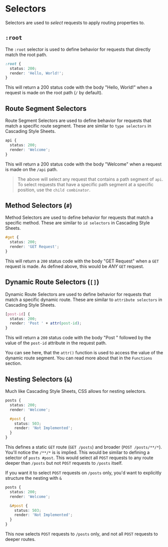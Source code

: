 # Selectors

Selectors are used to _select_ requests to apply routing properties to.

## `:root`

The `:root` selector is used to define behavior for requests that directly match the root path.

```css
:root {
  status: 200;
  render: 'Hello, World!';
}
```

This will return a 200 status code with the body "Hello, World!" when a request is made on the root path (`/` by default).

## Route Segment Selectors

Route Segment Selectors are used to define behavior for requests that match a specific route segment. These are similar to `type selectors` in Cascading Style Sheets.

```css
api {
  status: 200;
  render: 'Welcome';
}
```

This will return a 200 status code with the body "Welcome" when a request is made on the `/api` path.

> The above will select any request that contains a path segment of `api`. To select requests that have a specific path segment at a specific position, use the `child combinator`.

## Method Selectors (`#`)

Method Selectors are used to define behavior for requests that match a specific method. These are similar to `id selectors` in Cascading Style Sheets.

```css
#get {
  status: 200;
  render: 'GET Request';
}
```

This will return a `200` status code with the body "GET Request" when a `GET` request is made. As defined above, this would be _ANY_ `GET` request.

## Dynamic Route Selectors (`[]`)

Dynamic Route Selectors are used to define behavior for requests that match a specific dynamic route. These are similar to `attribute selectors` in Cascading Style Sheets.

```css
[post-id] {
  status: 200;
  render: 'Post ' + attr(post-id);
}
```

This will return a `200` status code with the body "Post " followed by the value of the `post-id` attribute in the request path.

You can see here, that the `attr()` function is used to access the value of the dynamic route segment. You can read more about that in the `Functions` section.

## Nesting Selectors (`&`)

Much like Cascading Style Sheets, CSS allows for nesting selectors.

```css
posts {
  status: 200;
  render: 'Welcome';

  #post {
    status: 503;
    render: 'Not Implemented';
  }
}
```

This defines a static `GET` route (`GET /posts`) and broader (`POST /posts/**/*`). You'll notice the `/**/*` is is implied. This would be similar to defining a selector of `posts #post`. This would select all `POST` requests to any route deeper than `/posts` but not `POST` requests to `/posts` itself.

If you want it to select `POST` requests on `/posts` only, you'd want to explicitly structure the nesting with `&`

```css
posts {
  status: 200;
  render: 'Welcome';

  &#post {
    status: 503;
    render: 'Not Implemented';
  }
}
```

This now selects `POST` requests to `/posts` only, and not all `POST` requests to deeper routes.
